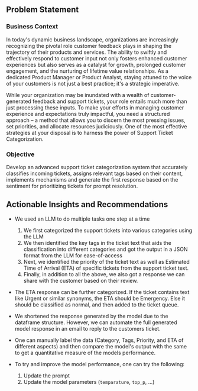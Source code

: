 ## **Problem Statement**


### Business Context



In today's dynamic business landscape, organizations are increasingly recognizing the pivotal role customer feedback plays in shaping the trajectory of their products and services. The ability to swiftly and effectively respond to customer input not only fosters enhanced customer experiences but also serves as a catalyst for growth, prolonged customer engagement, and the nurturing of lifetime value relationships. As a dedicated Product Manager or Product Analyst, staying attuned to the voice of your customers is not just a best practice; it's a strategic imperative.

While your organization may be inundated with a wealth of customer-generated feedback and support tickets, your role entails much more than just processing these inputs. To make your efforts in managing customer experience and expectations truly impactful, you need a structured approach – a method that allows you to discern the most pressing issues, set priorities, and allocate resources judiciously. One of the most effective strategies at your disposal is to harness the power of Support Ticket Categorization.




### Objective

Develop an advanced support ticket categorization system that accurately classifies incoming tickets, assigns relevant tags based on their content, implements mechanisms and generate the first response based on the sentiment for prioritizing tickets for prompt resolution.


## **Actionable Insights and Recommendations**


- We used an LLM to do multiple tasks one step at a time

    1. We first categorized the support tickets into various categories using the LLM
    2. We then identified the key tags in the ticket text that aids the classification into different categories and got the output in a JSON format from the LLM for ease-of-access
    3. Next, we identified the priority of the ticket text as well as Estimated Time of Arrival (ETA) of specific tickets from the support ticket text.
    4. Finally, in addition to all the above, we also got a response we can share with the customer based on their review.

- The ETA response can be further categorized. If the ticket contains text like Urgent or similar synonyms, the ETA should be Emergency. Else it should be classified as normal, and then added to the ticket queue.

- We shortened the response generated by the model due to the dataframe structure. However, we can automate the full generated model response in an email to reply to the customers ticket.

- One can manually label the data (Category, Tags, Priority, and ETA of different aspects) and then compare the model's output with the same to get a quantitative measure of the models performance.

- To try and improve the model performance, one can try the following:
    1. Update the prompt
    2. Update the model parameters (`temparature`, `top_p`, ...)






























